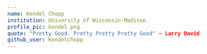 ```yaml
---
name: Kendel Chopp
institution: University of Wisconsin-Madison
profile_pic: kendel.png
quote: "Pretty Good. Pretty Pretty Pretty Good" ~ Larry David
github_user: KendelChopp
---
```

